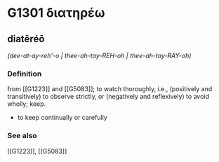# G1301 διατηρέω

## diatēréō

_(dee-at-ay-reh'-o | thee-ah-tay-REH-oh | thee-ah-tay-RAY-oh)_

### Definition

from [[G1223]] and [[G5083]]; to watch thoroughly, i.e., (positively and transitively) to observe strictly, or (negatively and reflexively) to avoid wholly; keep.

- to keep continually or carefully

### See also

[[G1223]], [[G5083]]

